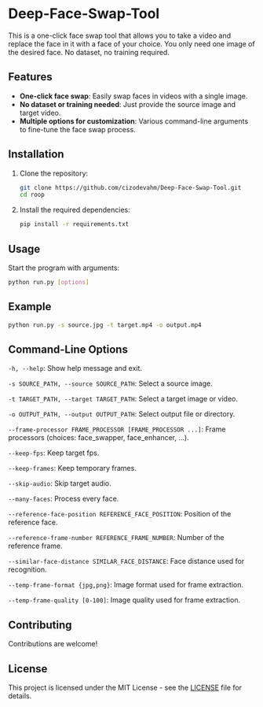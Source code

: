 # Deep-Face-Swap-Tool
This is a one-click face swap tool that allows you to take a video and replace the face in it with a face of your choice. You only need one image of the desired face. No dataset, no training required.

## Features

- **One-click face swap**: Easily swap faces in videos with a single image.
- **No dataset or training needed**: Just provide the source image and target video.
- **Multiple options for customization**: Various command-line arguments to fine-tune the face swap process.

## Installation

1. Clone the repository:
    ```bash
    git clone https://github.com/cizodevahm/Deep-Face-Swap-Tool.git
    cd roop
    ```

2. Install the required dependencies:
    ```bash
    pip install -r requirements.txt
    ```

## Usage

Start the program with arguments:
```bash
python run.py [options]
```

## Example
```bash
python run.py -s source.jpg -t target.mp4 -o output.mp4
```

## Command-Line Options

```-h, --help```: Show help message and exit.

```-s SOURCE_PATH, --source SOURCE_PATH```: Select a source image.

```-t TARGET_PATH, --target TARGET_PATH```: Select a target image or video.

```-o OUTPUT_PATH, --output OUTPUT_PATH```: Select output file or directory.

```--frame-processor FRAME_PROCESSOR [FRAME_PROCESSOR ...]```: Frame processors (choices: face_swapper, face_enhancer, ...).

```--keep-fps```: Keep target fps.

```--keep-frames```: Keep temporary frames.

```--skip-audio```: Skip target audio.

```--many-faces```: Process every face.

```--reference-face-position REFERENCE_FACE_POSITION```: Position of the reference face.

```--reference-frame-number REFERENCE_FRAME_NUMBER```: Number of the reference frame.

```--similar-face-distance SIMILAR_FACE_DISTANCE```: Face distance used for recognition.

```--temp-frame-format {jpg,png}```: Image format used for frame extraction.

```--temp-frame-quality [0-100]```: Image quality used for frame extraction.

## Contributing

Contributions are welcome!

## License
This project is licensed under the MIT License - see the [LICENSE](license) file for details.

